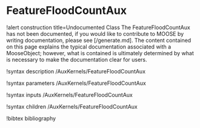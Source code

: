 <!-- MOOSE Documentation Stub: Remove this when content is added. -->

# FeatureFloodCountAux

!alert construction title=Undocumented Class
The FeatureFloodCountAux has not been documented, if you would like to contribute to MOOSE by
writing documentation, please see [/generate.md]. The content contained on this page explains
the typical documentation associated with a MooseObject; however, what is contained is ultimately
determined by what is necessary to make the documentation clear for users.

!syntax description /AuxKernels/FeatureFloodCountAux

!syntax parameters /AuxKernels/FeatureFloodCountAux

!syntax inputs /AuxKernels/FeatureFloodCountAux

!syntax children /AuxKernels/FeatureFloodCountAux

!bibtex bibliography
